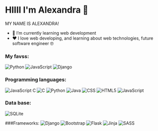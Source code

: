 # HIIII I'm Alexandra 👋

MY NAME IS ALEXANDRA!
- 🌱 I’m currently learning web development
- ❤ I love web developing, and learning about web technologies, future software engineer 🤓

### My favss:

![Python](https://img.shields.io/badge/Python-FFD43B?logo=python&logoColor=blue)
![JavaScript](https://img.shields.io/badge/JavaScript-323330?logo=javascript&logoColor=F7DF1E)
![Django](https://img.shields.io/badge/django-%23092E20.svg?style=for-the-badge&logo=django&logoColor=white)


### Programming languages:
![JavaScript](https://img.shields.io/badge/JavaScript-323330?logo=javascript&logoColor=F7DF1E)
C	![C](https://img.shields.io/badge/c-%2300599C.svg?style=for-the-badge&logo=c&logoColor=white)
![Python](https://img.shields.io/badge/Python-FFD43B?logo=python&logoColor=blue)
![Java](https://img.shields.io/badge/Java-FF0000?logo=openjdk&logoColor=white)
![CSS](https://img.shields.io/badge/CSS3-1572B6?logo=css3&logoColor=white) 
![HTML5](https://img.shields.io/badge/html5-%23E34F26.svg?style=for-the-badge&logo=html5&logoColor=white)
![JavaScript](https://img.shields.io/badge/JavaScript-323330?logo=javascript&logoColor=F7DF1E)

### Data base:
![SQLite](https://img.shields.io/badge/sqlite-%2307405e.svg?style=for-the-badge&logo=sqlite&logoColor=white)

###Frameworks:
![Django](https://img.shields.io/badge/django-%23092E20.svg?style=for-the-badge&logo=django&logoColor=white)
![Bootstrap](https://img.shields.io/badge/bootstrap-%238511FA.svg?style=for-the-badge&logo=bootstrap&logoColor=white)
![Flask](https://img.shields.io/badge/flask-%23000.svg?style=for-the-badge&logo=flask&logoColor=white)
![Jinja](https://img.shields.io/badge/jinja-white.svg?style=for-the-badge&logo=jinja&logoColor=black)
![SASS](https://img.shields.io/badge/SASS-hotpink.svg?style=for-the-badge&logo=SASS&logoColor=white)
